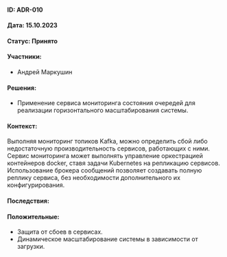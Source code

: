 #### ID: ADR-010

#### Дата: 15.10.2023

#### Статус: Принято

#### Участники:

* Андрей Маркушин

#### Решения:

* Применение сервиса мониторинга состояния очередей для реализации горизонтального масштабирования системы. 

#### Контекст:

Выполняя мониторинг топиков Kafka, можно определить сбой либо недостаточную производительность сервисов, работающих с ними. Сервис мониторинга может выполнять управление оркестрацией контейнеров docker, ставя задачи Kubernetes на репликацию сервисов. Использование брокера сообщений позволяет создавать полную реплику сервиса, без необходимости дополнительного их конфигурирования.

#### Последствия:

#### Положительные:

* Защита от сбоев в сервисах.
* Динамическое масштабирование системы в зависимости от загрузки.
